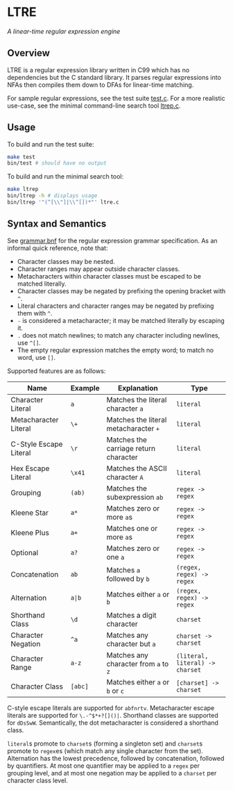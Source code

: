 # LTRE

_A linear-time regular expression engine_

## Overview

LTRE is a regular expression library written in C99 which has no dependencies but the C standard library. It parses regular expressions into NFAs then compiles them down to DFAs for linear-time matching.

For sample regular expressions, see the test suite [test.c](test.c). For a more realistic use-case, see the minimal command-line search tool [ltrep.c](ltrep.c).

## Usage

To build and run the test suite:

```bash
make test
bin/test # should have no output
```

To build and run the minimal search tool:

```bash
make ltrep
bin/ltrep -h # displays usage
bin/ltrep '"(^[\\"]|\\^[])*"' ltre.c
```

## Syntax and Semantics

See [grammar.bnf](grammar.bnf) for the regular expression grammar specification. As an informal quick reference, note that:

- Character classes may be nested.
- Character ranges may appear outside character classes.
- Metacharacters within character classes must be escaped to be matched literally.
- Character classes may be negated by prefixing the opening bracket with `^`.
- Literal characters and character ranges may be negated by prefixing them with `^`.
- `-` is considered a metacharacter; it may be matched literally by escaping it.
- `.` does not match newlines; to match any character including newlines, use `^[]`.
- The empty regular expression matches the empty word; to match no word, use `[]`.

Supported features are as follows:

| Name                   | Example | Explanation                           | Type                            |
| ---------------------- | ------- | ------------------------------------- | ------------------------------- |
| Character Literal      | `a`     | Matches the literal character `a`     | `literal`                       |
| Metacharacter Literal  | `\+`    | Matches the literal metacharacter `+` | `literal`                       |
| C-Style Escape Literal | `\r`    | Matches the carriage return character | `literal`                       |
| Hex Escape Literal     | `\x41`  | Matches the ASCII character `A`       | `literal`                       |
| Grouping               | `(ab)`  | Matches the subexpression `ab`        | `regex -> regex`                |
| Kleene Star            | `a*`    | Matches zero or more `a`s             | `regex -> regex`                |
| Kleene Plus            | `a+`    | Matches one or more `a`s              | `regex -> regex`                |
| Optional               | `a?`    | Matches zero or one `a`               | `regex -> regex`                |
| Concatenation          | `ab`    | Matches `a` followed by `b`           | `(regex, regex) -> regex`       |
| Alternation            | `a\|b`  | Matches either `a` or `b`             | `(regex, regex) -> regex`       |
| Shorthand Class        | `\d`    | Matches a digit character             | `charset`                       |
| Character Negation     | `^a`    | Matches any character but `a`         | `charset -> charset`            |
| Character Range        | `a-z`   | Matches any character from `a` to `z` | `(literal, literal) -> charset` |
| Character Class        | `[abc]` | Matches either `a` or `b` or `c`      | `[charset] -> charset`          |

C-style escape literals are supported for `abfnrtv`. Metacharacter escape literals are supported for `\.-^$*+?[]()|`. Shorthand classes are supported for `dDsSwW`. Semantically, the dot metacharacter is considered a shorthand class.

`literal`s promote to `charset`s (forming a singleton set) and `charset`s promote to `regex`es (which match any single character from the set). Alternation has the lowest precedence, followed by concatenation, followed by quantifiers. At most one quantifier may be applied to a `regex` per grouping level, and at most one negation may be applied to a `charset` per character class level.
